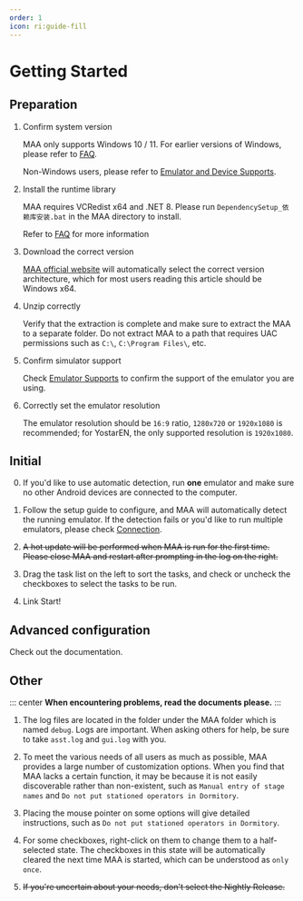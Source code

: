 ```yaml
---
order: 1
icon: ri:guide-fill
---
```


# Getting Started

## Preparation

1. Confirm system version

    MAA only supports Windows 10 / 11. For earlier versions of Windows, please refer to [FAQ](./faq.md#SystemIssues).

    Non-Windows users, please refer to [Emulator and Device Supports](./device/).

2. Install the runtime library

    MAA requires VCRedist x64 and .NET 8. Please run `DependencySetup_依赖库安装.bat` in the MAA directory to install.

    Refer to [FAQ](faq.md#missing-runtime-libraries) for more information

3. Download the correct version

    [MAA official website](https://maa.plus/) will automatically select the correct version architecture, which for most users reading this article should be Windows x64.

4. Unzip correctly

    Verify that the extraction is complete and make sure to extract the MAA to a separate folder. Do not extract MAA to a path that requires UAC permissions such as `C:\`, `C:\Program Files\`, etc.

5. Confirm simulator support

    Check [Emulator Supports](./device/) to confirm the support of the emulator you are using.

6. Correctly set the emulator resolution

    The emulator resolution should be `16:9` ratio, `1280x720` or `1920x1080` is recommended; for YostarEN, the only supported resolution is `1920x1080`.

## Initial

0. If you'd like to use automatic detection, run **one** emulator and make sure no other Android devices are connected to the computer.

1. Follow the setup guide to configure, and MAA will automatically detect the running emulator. If the detection fails or you'd like to run multiple emulators, please check [Connection](./connection.md).

2. ~~A hot update will be performed when MAA is run for the first time. Please close MAA and restart after prompting in the log on the right.~~

3. Drag the task list on the left to sort the tasks, and check or uncheck the checkboxes to select
   the tasks to be run.

4. Link Start!

## Advanced configuration

Check out the documentation.

## Other

::: center
**When encountering problems, read the documents please.**
:::

1. The log files are located in the folder under the MAA folder which is named `debug`. Logs are important. When asking others for help, be sure to take `asst.log` and `gui.log` with you.

2. To meet the various needs of all users as much as possible, MAA provides a large number of customization options. When you find that MAA lacks a certain function, it may be because it is not easily discoverable rather than non-existent, such as `Manual entry of stage names` and `Do not put stationed operators in Dormitory`.

3. Placing the mouse pointer on some options will give detailed instructions, such as `Do not put stationed operators in Dormitory`.

4. For some checkboxes, right-click on them to change them to a half-selected state. The checkboxes in this state will be automatically cleared the next time MAA is started, which can be understood as `only once`.

5. ~~If you're uncertain about your needs, don't select the Nightly Release.~~
